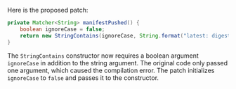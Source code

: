 Here is the proposed patch:

```java
private Matcher<String> manifestPushed() {
    boolean ignoreCase = false;
    return new StringContains(ignoreCase, String.format("latest: digest: %s", this.image.digest()));
}
```

The `StringContains` constructor now requires a boolean argument `ignoreCase` in addition to the string argument. The original code only passed one argument, which caused the compilation error. The patch initializes `ignoreCase` to `false` and passes it to the constructor.